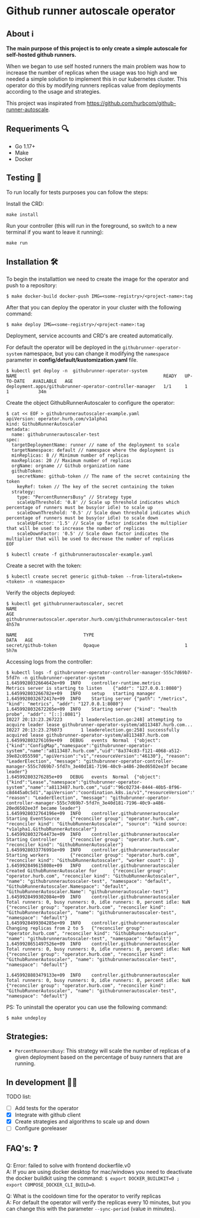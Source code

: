 # Github runner autoscale operator

## About :information_source:

**The main purpose of this project is to only create a simple autoscale for self-hosted github runners.**

When we began to use self hosted runners the main problem was how to increase the number of replicas when the usage was too high and we needed a simple solution to implement this in our kubernetes cluster. This operator do this by modifying runners replicas value from deployments according to the usage and strategies. 

This project was inspirated from https://github.com/hurbcom/github-runner-autoscale.

## Requeriments :mag:

* Go 1.17+
* Make
* Docker

## Testing :test_tube:	

To run locally for tests purposes you can follow the steps:


Install the CRD:

```
make install
```

Run your controller (this will run in the foreground, so switch to a new terminal if you want to leave it running):

```
make run
```

## Installation :hammer_and_wrench:

To begin the installattion we need to create the image for the operator and push to a repository:

```
$ make docker-build docker-push IMG=<some-registry>/<project-name>:tag
```

After that you can deploy the operator in your cluster with the following command:

```
$ make deploy IMG=<some-registry>/<project-name>:tag
```

Deployment, service accounts and CRD's are created automatically.

For default the operator will be deployed in the `githubrunner-operator-system` namespace, but you can change it modifying the `namespace` parameter in <b>config/default/kustomization.yaml</b> file.

```
$ kubectl get deploy -n  githubrunner-operator-system
NAME                                                       READY   UP-TO-DATE   AVAILABLE   AGE
deployment.apps/githubrunner-operator-controller-manager   1/1     1            1           34m
```

Create the object GithubRunnerAutoscaler to configure the operator:

```
$ cat << EOF > githubrunnerautoscaler-example.yaml
apiVersion: operator.hurb.com/v1alpha1
kind: GithubRunnerAutoscaler
metadata:
  name: githubrunnerautoscaler-test
spec:
  targetDeploymentName: runner // name of the deployment to scale
  targetNamespace: default // namespace where the deployment is
  minReplicas: 8 // Minimum number of replicas
  maxReplicas: 20 // Maximum number of replicas
  orgName: orgname // Github organization name
  githubToken:
    secretName: github-token // The name of the secret containing the token
    keyRef: token // The key of the secret containing the token
  strategy:
    type: "PercentRunnersBusy" // Strategy type
    scaleUpThreshold: '0.8' // Scale up threshold indicates which percentage of runners must be busy(or idle) to scale up
    scaleDownThreshold: '0.5' // Scale down threshold indicates which percentage of runners must be busy(or idle) to scale down
    scaleUpFactor: '1.5' // Scale up factor indicates the multiplier that will be used to increase the number of replicas
    scaleDownFactor: '0.5' // Scale down factor indicates the multiplier that will be used to decrease the number of replicas
EOF

$ kubectl create -f githubrunnerautoscaler-example.yaml
```

Create a secret with the token:

```
$ kubectl create secret generic github-token --from-literal=token=<token> -n <namespace>
```

Verify the objects deployed:
```
$ kubectl get githubrunnerautoscaler, secret
NAME                                                                   AGE
githubrunnerautoscaler.operator.hurb.com/githubrunnerautoscaler-test   4h57m

NAME                         TYPE                                  DATA   AGE
secret/github-token          Opaque                                1      5h7m
```

Accessing logs from the controller:

```
$ kubectl logs -f githubrunner-operator-controller-manager-555c7d69b7-5fd7n -n githubrunner-operator-system
1.6459928032664642e+09  INFO    controller-runtime.metrics      Metrics server is starting to listen    {"addr": "127.0.0.1:8080"}
1.645992803266782e+09   INFO    setup   starting manager
1.6459928032672417e+09  INFO    Starting server {"path": "/metrics", "kind": "metrics", "addr": "127.0.0.1:8080"}
1.6459928032672265e+09  INFO    Starting server {"kind": "health probe", "addr": "[::]:8081"}
I0227 20:13:23.267223       1 leaderelection.go:248] attempting to acquire leader lease githubrunner-operator-system/a8113487.hurb.com...
I0227 20:13:23.276073       1 leaderelection.go:258] successfully acquired lease githubrunner-operator-system/a8113487.hurb.com
1.645992803276169e+09   DEBUG   events  Normal  {"object": {"kind":"ConfigMap","namespace":"githubrunner-operator-system","name":"a8113487.hurb.com","uid":"8a374c83-f121-4068-a512-39e82c055598","apiVersion":"v1","resourceVersion":"46130"}, "reason": "LeaderElection", "message": "githubrunner-operator-controller-manager-555c7d69b7-5fd7n_3e40d181-7196-40c9-a486-20ed6502ee3f became leader"}
1.645992803276285e+09   DEBUG   events  Normal  {"object": {"kind":"Lease","namespace":"githubrunner-operator-system","name":"a8113487.hurb.com","uid":"96c02734-8444-40b5-8f96-c8d445a0c5d1","apiVersion":"coordination.k8s.io/v1","resourceVersion":"46131"}, "reason": "LeaderElection", "message": "githubrunner-operator-controller-manager-555c7d69b7-5fd7n_3e40d181-7196-40c9-a486-20ed6502ee3f became leader"}
1.6459928032764196e+09  INFO    controller.githubrunnerautoscaler       Starting EventSource    {"reconciler group": "operator.hurb.com", "reconciler kind": "GithubRunnerAutoscaler", "source": "kind source: *v1alpha1.GithubRunnerAutoscaler"}
1.6459928032764473e+09  INFO    controller.githubrunnerautoscaler       Starting Controller     {"reconciler group": "operator.hurb.com", "reconciler kind": "GithubRunnerAutoscaler"}
1.6459928033776991e+09  INFO    controller.githubrunnerautoscaler       Starting workers        {"reconciler group": "operator.hurb.com", "reconciler kind": "GithubRunnerAutoscaler", "worker count": 1}
1.645992849615808e+09   INFO    controller.githubrunnerautoscaler       Created GithubRunnerAutoscaler for      {"reconciler group": "operator.hurb.com", "reconciler kind": "GithubRunnerAutoscaler", "name": "githubrunnerautoscaler-test", "namespace": "default", "GithubRunnerAutoscaler.Namespace": "default", "GithubRunnerAutoscaler.Name": "githubrunnerautoscaler-test"}
1.6459928499302084e+09  INFO    controller.githubrunnerautoscaler       Total runners: 0, busy runners: 0, idle runners: 0, percent idle: NaN   {"reconciler group": "operator.hurb.com", "reconciler kind": "GithubRunnerAutoscaler", "name": "githubrunnerautoscaler-test", "namespace": "default"}
1.6459928499304285e+09  INFO    controller.githubrunnerautoscaler       Changing replicas from 2 to 5   {"reconciler group": "operator.hurb.com", "reconciler kind": "GithubRunnerAutoscaler", "name": "githubrunnerautoscaler-test", "namespace": "default"}
1.6459928651497526e+09  INFO    controller.githubrunnerautoscaler       Total runners: 0, busy runners: 0, idle runners: 0, percent idle: NaN   {"reconciler group": "operator.hurb.com", "reconciler kind": "GithubRunnerAutoscaler", "name": "githubrunnerautoscaler-test", "namespace": "default"}

1.6459928803479133e+09  INFO    controller.githubrunnerautoscaler       Total runners: 0, busy runners: 0, idle runners: 0, percent idle: NaN   {"reconciler group": "operator.hurb.com", "reconciler kind": "GithubRunnerAutoscaler", "name": "githubrunnerautoscaler-test", "namespace": "default"}
```

PS: To uninstall the operator you can use the following command:

```
$ make undeploy
```

## Strategies:

* `PercentRunnersBusy`: This strategy will scale the number of replicas of a given deployment based on the percentage of busy runners that are running.

## In development :construction::construction_worker:
TODO list:

- [ ] Add tests for the operator
- [x] Integrate with github client
- [x] Create strategies and algorithms to scale up and down
- [ ] Configure goreleaser

## FAQ's: :question:	

Q: Error: failed to solve with frontend dockerfile.v0 <br>
A: If you are using docker desktop for mac/windows you need to deactivate the docker buildkit using the command: `$ export DOCKER_BUILDKIT=0 ; export COMPOSE_DOCKER_CLI_BUILD=0`.

Q: What is the cooldown time for the operator to verify replicas <br>
A: For default the operator will verify the replicas every 10 minutes, but you can change this with the parameter `--sync-period` (value in minutes).

